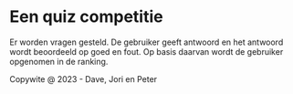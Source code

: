 # Een quiz competitie

Er worden vragen gesteld. De gebruiker geeft antwoord en het antwoord wordt beoordeeld op goed en fout. Op basis daarvan wordt de gebruiker opgenomen in de ranking.

Copywite @ 2023 - Dave, Jori en Peter